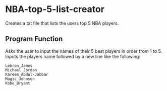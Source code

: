 # NBA-top-5-list-creator
Creates a txt file that lists the users top 5 NBA players.
## Program Function
Asks the user to input the names of their 5 best players in order from 1 to 5. 
Inputs the players name followed by a new line like the following: 
```
Lebron_James
Michael_Jordan
Kareem_Abdul-Jabbar
Magic_Johnson
Kobe_Bryant

```

